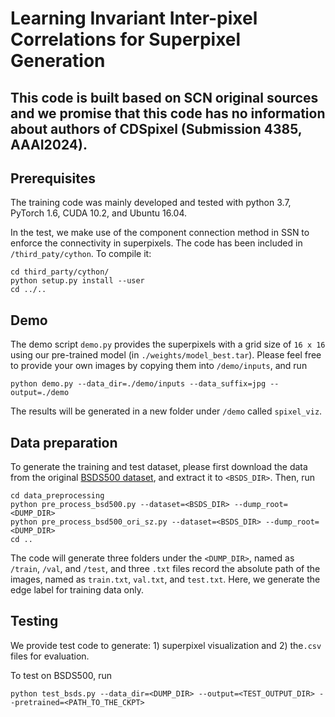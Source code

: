 # Learning Invariant Inter-pixel Correlations for Superpixel Generation
## This code is built based on SCN original sources and we promise that this code has no information about authors of CDSpixel (Submission 4385, AAAI2024).

## Prerequisites
The training code was mainly developed and tested with python 3.7, PyTorch 1.6, CUDA 10.2, and Ubuntu 16.04.

In the test, we make use of the component connection method in SSN to enforce the connectivity in superpixels. The code has been included in ```/third_paty/cython```. To compile it:
 ```
cd third_party/cython/
python setup.py install --user
cd ../..
```

## Demo
The demo script ```demo.py``` provides the superpixels with a grid size of ```16 x 16``` using our pre-trained model (in ```./weights/model_best.tar```).
Please feel free to provide your own images by copying them into ```/demo/inputs```, and run 
```
python demo.py --data_dir=./demo/inputs --data_suffix=jpg --output=./demo 
```
The results will be generated in a new folder under ```/demo``` called ```spixel_viz```.

## Data preparation 
To generate the training and test dataset, please first download the data from the original [BSDS500 dataset](http://www.eecs.berkeley.edu/Research/Projects/CS/vision/grouping/BSR/BSR_full.tgz), 
and extract it to  ```<BSDS_DIR>```. Then, run 
```
cd data_preprocessing
python pre_process_bsd500.py --dataset=<BSDS_DIR> --dump_root=<DUMP_DIR>
python pre_process_bsd500_ori_sz.py --dataset=<BSDS_DIR> --dump_root=<DUMP_DIR>
cd ..
```
The code will generate three folders under the ```<DUMP_DIR>```, named as ```/train```, ```/val```, and ```/test```, and three ```.txt``` files 
record the absolute path of the images, named as ```train.txt```, ```val.txt```, and ```test.txt```. Here, we generate the edge label for training data only.

## Testing
We provide test code to generate: 1) superpixel visualization and 2) the```.csv``` files  for evaluation. 

To test on BSDS500, run
```
python test_bsds.py --data_dir=<DUMP_DIR> --output=<TEST_OUTPUT_DIR> --pretrained=<PATH_TO_THE_CKPT>
```
